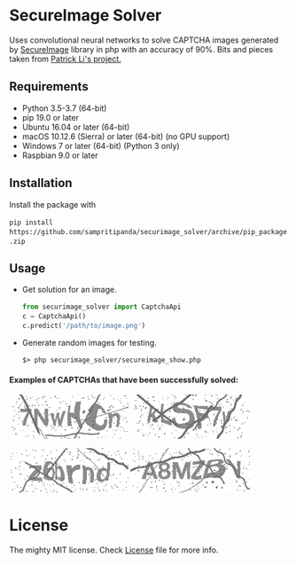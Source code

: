 # SecureImage Solver

Uses convolutional neural networks to solve CAPTCHA images generated by
[SecureImage](https://www.phpcaptcha.org/) library in php with an accuracy of 90%.
Bits and pieces taken from [Patrick Li's project.](https://github.com/PatrickLib/captcha_recognize)

## Requirements

- Python 3.5-3.7 (64-bit)
- pip 19.0 or later
- Ubuntu 16.04 or later (64-bit)
- macOS 10.12.6 (Sierra) or later (64-bit) (no GPU support)
- Windows 7 or later (64-bit) (Python 3 only)
- Raspbian 9.0 or later

## Installation
Install the package with 

`pip install https://github.com/sampritipanda/securimage_solver/archive/pip_package.zip
`

## Usage

* Get solution for an image.
  ```python
  from securimage_solver import CaptchaApi
  c = CaptchaApi()
  c.predict('/path/to/image.png')
  ```


* Generate random images for testing.

  ```
  $> php securimage_solver/secureimage_show.php
  ```

#### Examples of CAPTCHAs that have been successfully solved:

[![Image1](images/7NwHCn_141c1458-b5e4-439f-be01-8a8b30c6cbd8.png)]()
[![Image2](images/kLSF7y_dc083c8e-d116-4448-a938-6e3516205d01.png)]()


[![Image3](images/z6brnd_4166a5cd-d98a-4099-9b86-4d13dbd100c5.png)]()
[![Image4](images/A8MZBV_472d2d51-84e0-442a-a278-83df5fa8e238.png)]()

# License

The mighty MIT license. Check [License](LICENSE) file for more info.

